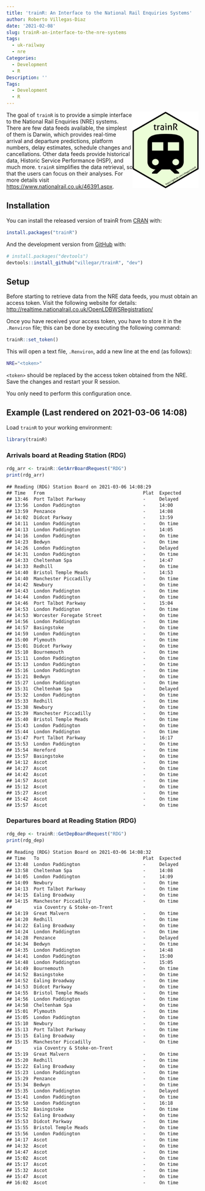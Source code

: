 ```yaml
---
title: 'trainR: An Interface to the National Rail Enquiries Systems'
author: Roberto Villegas-Diaz
date: '2021-02-08'
slug: trainR-an-interface-to-the-nre-systems
tags:
  - uk-railway
  - nre
Categories:
  - Development
  - R
Description: ''
Tags:
  - Development
  - R
---
```


<img src="https://raw.githubusercontent.com/villegar/trainR/main/inst/images/logo.png" alt="logo" align="right" height=200px/>

The goal of `trainR` is to provide a simple interface to the 
National Rail Enquiries (NRE) systems. There are few data feeds 
available, the simplest of them is Darwin, which provides real-time 
arrival and departure predictions, platform numbers, delay estimates, 
schedule changes and cancellations. Other data feeds provide historical 
data, Historic Service Performance (HSP), and much more. `trainR` 
simplifies the data retrieval, so that the users can focus on their 
analyses. For more details visit 
https://www.nationalrail.co.uk/46391.aspx.

## Installation

You can install the released version of trainR from [CRAN](https://CRAN.R-project.org) with:

``` r
install.packages("trainR")
```

And the development version from [GitHub](https://github.com/) with:

``` r
# install.packages("devtools")
devtools::install_github("villegar/trainR", "dev")
```

## Setup
Before starting to retrieve data from the NRE data feeds, you must obtain an access token. 
Visit the following website for details: http://realtime.nationalrail.co.uk/OpenLDBWSRegistration/

Once you have received your access token, you have to store it in the `.Renviron` file; this can be 
done by executing the following command:


```r
trainR::set_token()
```

This will open a text file, `.Renviron`, add a new line at the end (as follows):

```bash
NRE="<token>"
```

`<token>` should be replaced by the access token obtained from the NRE. Save the changes and restart 
your R session.

You only need to perform this configuration once.

## Example (Last rendered on 2021-03-06 14:08)

Load `trainR` to your working environment:

```r
library(trainR)
```

### Arrivals board at Reading Station (RDG)


```r
rdg_arr <- trainR::GetArrBoardRequest("RDG")
print(rdg_arr)
```

```
## Reading (RDG) Station Board on 2021-03-06 14:08:29
## Time   From                                    Plat  Expected
## 13:46  Port Talbot Parkway                     -     Delayed
## 13:56  London Paddington                       -     14:00
## 13:59  Penzance                                -     14:08
## 14:02  Didcot Parkway                          -     13:59
## 14:11  London Paddington                       -     On time
## 14:13  London Paddington                       -     14:05
## 14:16  London Paddington                       -     On time
## 14:23  Bedwyn                                  -     On time
## 14:26  London Paddington                       -     Delayed
## 14:31  London Paddington                       -     On time
## 14:33  Cheltenham Spa                          -     14:47
## 14:33  Redhill                                 -     On time
## 14:40  Bristol Temple Meads                    -     14:53
## 14:40  Manchester Piccadilly                   -     On time
## 14:42  Newbury                                 -     On time
## 14:43  London Paddington                       -     On time
## 14:44  London Paddington                       -     On time
## 14:46  Port Talbot Parkway                     -     15:04
## 14:53  London Paddington                       -     On time
## 14:53  Worcester Foregate Street               -     On time
## 14:56  London Paddington                       -     On time
## 14:57  Basingstoke                             -     On time
## 14:59  London Paddington                       -     On time
## 15:00  Plymouth                                -     On time
## 15:01  Didcot Parkway                          -     On time
## 15:10  Bournemouth                             -     On time
## 15:11  London Paddington                       -     On time
## 15:13  London Paddington                       -     On time
## 15:16  London Paddington                       -     On time
## 15:21  Bedwyn                                  -     On time
## 15:27  London Paddington                       -     On time
## 15:31  Cheltenham Spa                          -     Delayed
## 15:32  London Paddington                       -     On time
## 15:33  Redhill                                 -     On time
## 15:38  Newbury                                 -     On time
## 15:39  Manchester Piccadilly                   -     On time
## 15:40  Bristol Temple Meads                    -     On time
## 15:43  London Paddington                       -     On time
## 15:44  London Paddington                       -     On time
## 15:47  Port Talbot Parkway                     -     16:17
## 15:53  London Paddington                       -     On time
## 15:54  Hereford                                -     On time
## 15:57  Basingstoke                             -     On time
## 14:12  Ascot                                   -     On time
## 14:27  Ascot                                   -     On time
## 14:42  Ascot                                   -     On time
## 14:57  Ascot                                   -     On time
## 15:12  Ascot                                   -     On time
## 15:27  Ascot                                   -     On time
## 15:42  Ascot                                   -     On time
## 15:57  Ascot                                   -     On time
```

### Departures board at Reading Station (RDG)


```r
rdg_dep <- trainR::GetDepBoardRequest("RDG")
print(rdg_dep)
```

```
## Reading (RDG) Station Board on 2021-03-06 14:08:32
## Time   To                                      Plat  Expected
## 13:48  London Paddington                       -     Delayed
## 13:58  Cheltenham Spa                          -     14:08
## 14:05  London Paddington                       -     14:09
## 14:09  Newbury                                 -     On time
## 14:13  Port Talbot Parkway                     -     On time
## 14:15  Ealing Broadway                         -     On time
## 14:15  Manchester Piccadilly                   -     On time
##        via Coventry & Stoke-on-Trent           
## 14:19  Great Malvern                           -     On time
## 14:20  Redhill                                 -     On time
## 14:22  Ealing Broadway                         -     On time
## 14:24  London Paddington                       -     On time
## 14:28  Penzance                                -     Delayed
## 14:34  Bedwyn                                  -     On time
## 14:35  London Paddington                       -     14:48
## 14:41  London Paddington                       -     15:00
## 14:48  London Paddington                       -     15:05
## 14:49  Bournemouth                             -     On time
## 14:52  Basingstoke                             -     On time
## 14:52  Ealing Broadway                         -     On time
## 14:53  Didcot Parkway                          -     On time
## 14:55  Bristol Temple Meads                    -     On time
## 14:56  London Paddington                       -     On time
## 14:58  Cheltenham Spa                          -     On time
## 15:01  Plymouth                                -     On time
## 15:05  London Paddington                       -     On time
## 15:10  Newbury                                 -     On time
## 15:13  Port Talbot Parkway                     -     On time
## 15:15  Ealing Broadway                         -     On time
## 15:15  Manchester Piccadilly                   -     On time
##        via Coventry & Stoke-on-Trent           
## 15:19  Great Malvern                           -     On time
## 15:20  Redhill                                 -     On time
## 15:22  Ealing Broadway                         -     On time
## 15:23  London Paddington                       -     On time
## 15:29  Penzance                                -     On time
## 15:34  Bedwyn                                  -     On time
## 15:35  London Paddington                       -     Delayed
## 15:41  London Paddington                       -     On time
## 15:50  London Paddington                       -     16:18
## 15:52  Basingstoke                             -     On time
## 15:52  Ealing Broadway                         -     On time
## 15:53  Didcot Parkway                          -     On time
## 15:55  Bristol Temple Meads                    -     On time
## 15:56  London Paddington                       -     On time
## 14:17  Ascot                                   -     On time
## 14:32  Ascot                                   -     On time
## 14:47  Ascot                                   -     On time
## 15:02  Ascot                                   -     On time
## 15:17  Ascot                                   -     On time
## 15:32  Ascot                                   -     On time
## 15:47  Ascot                                   -     On time
## 16:02  Ascot                                   -     On time
```
